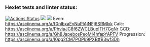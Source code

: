 ### Hexlet tests and linter status:
[![Actions Status](https://github.com/ana6959/java-project-61/workflows/hexlet-check/badge.svg)](https://github.com/ana6959/java-project-61/actions)
<a href="https://codeclimate.com/github/ana6959/java-project-61/maintainability"><img src="https://api.codeclimate.com/v1/badges/b81fe61b288772389eaf/maintainability" /></a>
<a href="https://codeclimate.com/github/ana6959/java-project-61/test_coverage"><img src="https://api.codeclimate.com/v1/badges/b81fe61b288772389eaf/test_coverage" /></a>
Even: https://asciinema.org/a/f0nlbxaEyNuPlAjNFj6SRMlxk
Calc: https://asciinema.org/a/PhviaJC8f6ZWCLBuplTH7GgNr
GCD: https://asciinema.org/a/Gh8JapebosPeoMl4hfapYAPFV
Progression: https://asciinema.org/a/I0pg2CM7POPk9PXBtfB3wf3Dh
